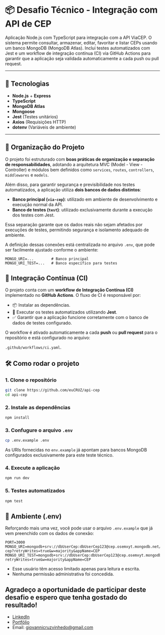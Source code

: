 # 📦 Desafio Técnico - Integração com API de CEP

Aplicação Node.js com TypeScript para integração com a API ViaCEP. O sistema permite consultar, armazenar, editar, favoritar e listar CEPs usando um banco MongoDB (MongoDB Atlas). Inclui testes automatizados com Jest e um workflow de integração contínua (CI) via GitHub Actions para garantir que a aplicação seja validada automaticamente a cada push ou pull request.

---

## 🚀 Tecnologias

- **Node.js** + **Express**
- **TypeScript**
- **MongoDB Atlas**
- **Mongoose**
- **Jest** (Testes unitários)
- **Axios** (Requisições HTTP)
- **dotenv** (Variáveis de ambiente)

---

## 📂 Organização do Projeto

O projeto foi estruturado com **boas práticas de organização e separação de responsabilidades**, adotando a arquitetura MVC (Model - View - Controller) e módulos bem definidos como `services`, `routes`, `controllers`, `middlewares` e `models`.

Além disso, para garantir segurança e previsibilidade nos testes automatizados, a aplicação utiliza **dois bancos de dados distintos**:

- **Banco principal (`via-cep`)**: utilizado em ambiente de desenvolvimento e execução normal da API.
- **Banco de testes (`test`)**: utilizado exclusivamente durante a execução dos testes com Jest.

Essa separação garante que os dados reais não sejam afetados por execuções de testes, permitindo segurança e isolamento adequado de ambiente.

A definição dessas conexões está centralizada no arquivo `.env`, que pode ser facilmente ajustado conforme o ambiente:

```env
MONGO_URI=...        # Banco principal
MONGO_URI_TEST=...   # Banco específico para testes
```

## 🚀 Integração Contínua (CI)

O projeto conta com um **workflow de Integração Contínua (CI)** implementado no **GitHub Actions**. O fluxo de CI é responsável por:

- 📦 Instalar as dependências.
- 🧪 Executar os testes automatizados utilizando **Jest**.
- ✅ Garantir que a aplicação funcione corretamente com o banco de dados de testes configurado.

O workflow é ativado automaticamente a cada **push** ou **pull request** para o repositório e está configurado no arquivo:

`.github/workflows/ci.yaml`.

## 🛠️ Como rodar o projeto

### 1. Clone o repositório

```bash
git clone https://github.com/euCRUZ/api-cep
cd api-cep
```

### 2. Instale as dependências

```bash
npm install
```

### 3. Confugure o arquivo `.env`

```bash
cp .env.example .env
```

As URIs fornecidas no `env.example` já apontam para bancos MongoDB configurados exclusivamente para este teste técnico.

### 4. Execute a aplicação

```bash
npm run dev
```

### 5. Testes automatizados

```bash
npm test
```

## 🔐 Ambiente (.env)

Reforçando mais uma vez, você pode usar o arquivo `.env.example` que já vem preenchido com os dados de conexão:

```env
PORT=3000
MONGO_URI=mongodb+srv://dbUserCep:dbUserCep123@cep.osemxyt.mongodb.net/via-cep?retryWrites=true&w=majority&appName=CEP
MONGO_URI_TEST=mongodb+srv://dbUserCep:dbUserCep123@cep.osemxyt.mongodb.net/test?retryWrites=true&w=majority&appName=CEP
```

- Esse usuário têm acesso limitado apenas para leitura e escrita.
- Nenhuma permissão administrativa foi concedida.

## Agradeço a oportunidade de participar deste desafio e espero que tenha gostado do resultado!

- [LinkedIn](https://www.linkedin.com/in/eugiovannicruz/)
- [Portfólio](https://crzweb.vercel.app/)
- Email: giovannicruzvinhedo@gmail.com
